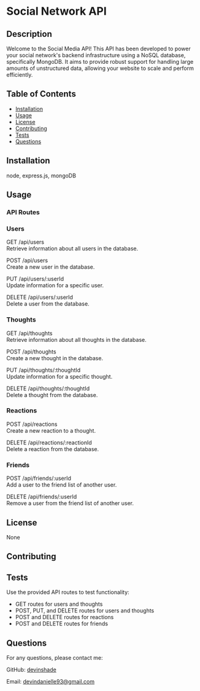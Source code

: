 # Social Network API
  ## Description

  Welcome to the Social Media API! This API has been developed to power your social network's backend infrastructure using a NoSQL database, specifically MongoDB. It aims to provide robust support for handling large amounts of unstructured data, allowing your website to scale and perform efficiently.
  
  ## Table of Contents
  
  - [Installation](#installation)
  - [Usage](#usage)
  - [License](#license)
  - [Contributing](#contributing)
  - [Tests](#tests)
  - [Questions](#questions)
  
  ## Installation
  
  node, express.js, mongoDB
  
  ## Usage

  ### API Routes

### Users

GET /api/users </br>
Retrieve information about all users in the database.

POST /api/users</br>
Create a new user in the database.

PUT /api/users/:userId</br>
Update information for a specific user.

DELETE /api/users/:userId</br>
Delete a user from the database.

### Thoughts

GET /api/thoughts <br>
Retrieve information about all thoughts in the database.

POST /api/thoughts <br>
Create a new thought in the database.

PUT /api/thoughts/:thoughtId <br>
Update information for a specific thought.

DELETE /api/thoughts/:thoughtId <br>
Delete a thought from the database.

### Reactions

POST /api/reactions <br>
Create a new reaction to a thought.

DELETE /api/reactions/:reactionId <br>
Delete a reaction from the database.

### Friends

POST /api/friends/:userId <br>
Add a user to the friend list of another user.

DELETE /api/friends/:userId <br>
Remove a user from the friend list of another user.
  
  ## License
  
  None
  
  ## Contributing
  
  
  
  ## Tests
  
  Use the provided API routes to test functionality:

   * GET routes for users and thoughts
   * POST, PUT, and DELETE routes for users and thoughts
   * POST and DELETE routes for reactions
   * POST and DELETE routes for friends
  
  ## Questions
  
  For any questions, please contact me:
  
  GitHub: [devinshade](https://github.com/devinshade)
  
  Email: devindanielle93@gmail.com